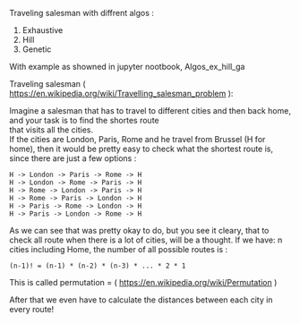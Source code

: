 Traveling salesman with diffrent algos :

1. Exhaustive
2. Hill
3. Genetic

With example as showned in jupyter nootbook, Algos_ex_hill_ga
  
  
Traveling salesman ( https://en.wikipedia.org/wiki/Travelling_salesman_problem ):  
  
Imagine a salesman that has to travel to different cities and then back home, and your task is to find the shortes route  
that visits all the cities.  
If the cities are London, Paris, Rome and he travel from Brussel (H for home), then it would be pretty easy to check
what the shortest route is, since there are just a few options :   
  
```
H -> London -> Paris -> Rome -> H  
H -> London -> Rome -> Paris -> H  
H -> Rome -> London -> Paris -> H  
H -> Rome -> Paris -> London -> H  
H -> Paris -> Rome -> London -> H  
H -> Paris -> London -> Rome -> H  
```

As we can see that was pretty okay to do, but you see it cleary, that to check all route when there is a lot of cities, will be a thought.
If we have: 
n cities including Home, the number of all possible routes is :
  
```
(n-1)! = (n-1) * (n-2) * (n-3) * ... * 2 * 1
```

This is called permutation = ( https://en.wikipedia.org/wiki/Permutation )

After that we even have to calculate the distances between each city in every route!


